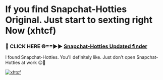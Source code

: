 # If you find Snapchat-Hotties Original. Just start to sexting right Now (xhtcf)

<h3>🔴 CLICK HERE 🌐==►► <a href="https://tinyurl.com/mtbk5fxa" rel="nofollow">Snapchat-Hotties Updated finder</a></h3>

I found Snapchat-Hotties. You'll definitely like. Just don't open Snapchat-Hotties at work 😉💬

[![xhtcf](https://i.imgur.com/Q8WKrnY.jpeg)](https://tinyurl.com/mtbk5fxa)
